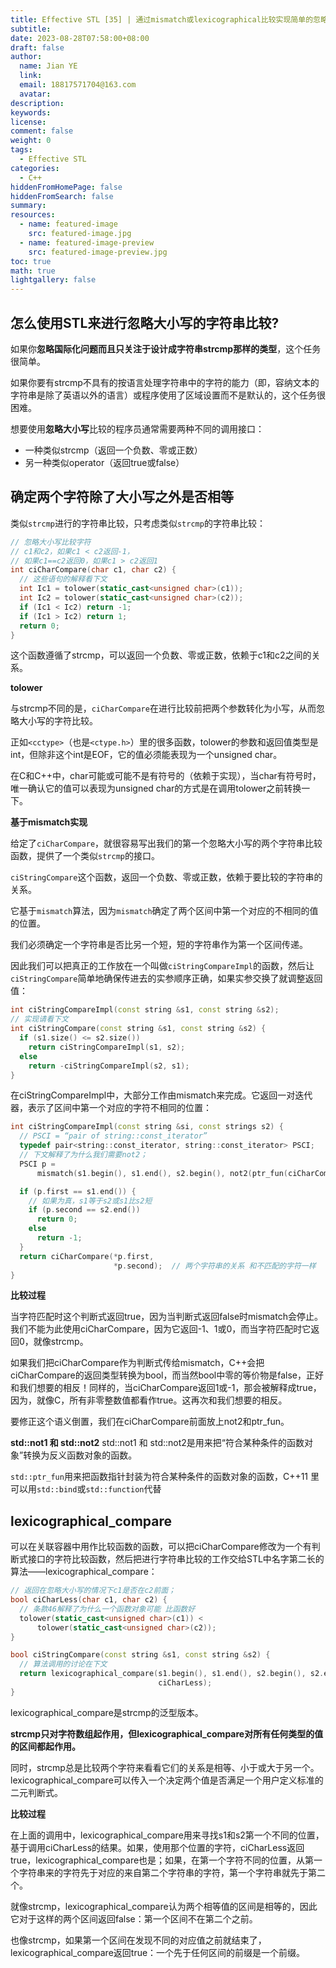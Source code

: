 ```yaml
---
title: Effective STL [35] | 通过mismatch或lexicographical比较实现简单的忽略大小写字符串比较
subtitle:
date: 2023-08-28T07:58:00+08:00
draft: false
author:
  name: Jian YE
  link:
  email: 18817571704@163.com
  avatar:
description:
keywords:
license:
comment: false
weight: 0
tags:
  - Effective STL
categories:
  - C++
hiddenFromHomePage: false
hiddenFromSearch: false
summary:
resources:
  - name: featured-image
    src: featured-image.jpg
  - name: featured-image-preview
    src: featured-image-preview.jpg
toc: true
math: true
lightgallery: false
---
```


## 怎么使用STL来进行忽略大小写的字符串比较?

如果你**忽略国际化问题而且只关注于设计成字符串strcmp那样的类型**，这个任务很简单。

如果你要有strcmp不具有的按语言处理字符串中的字符的能力（即，容纳文本的字符串是除了英语以外的语言）或程序使用了区域设置而不是默认的，这个任务很困难。

想要使用**忽略大小写**比较的程序员通常需要两种不同的调用接口：

 - 一种类似strcmp（返回一个负数、零或正数）
 - 另一种类似operator（返回true或false）

## 确定两个字符除了大小写之外是否相等

类似`strcmp`进行的字符串比较，只考虑类似`strcmp`的字符串比较：

```C++
// 忽略大小写比较字符
// c1和c2，如果c1 < c2返回-1，
// 如果c1==c2返回0，如果c1 > c2返回1
int ciCharCompare(char c1, char c2) {
  // 这些语句的解释看下文
  int Ic1 = tolower(static_cast<unsigned char>(c1));
  int Ic2 = tolower(static_cast<unsigned char>(c2));
  if (Ic1 < Ic2) return -1;
  if (Ic1 > Ic2) return 1;
  return 0;
}
```
这个函数遵循了strcmp，可以返回一个负数、零或正数，依赖于c1和c2之间的关系。

**tolower**

与strcmp不同的是，`ciCharCompare`在进行比较前把两个参数转化为小写，从而忽略大小写的字符比较。

正如`<cctype>`（也是`<ctype.h>`）里的很多函数，tolower的参数和返回值类型是int，但除非这个int是EOF，它的值必须能表现为一个unsigned char。

在C和C++中，char可能或可能不是有符号的（依赖于实现），当char有符号时，唯一确认它的值可以表现为unsigned char的方式是在调用tolower之前转换一下。

**基于mismatch实现**

给定了`ciCharCompare`，就很容易写出我们的第一个忽略大小写的两个字符串比较函数，提供了一个类似`strcmp`的接口。

`ciStringCompare`这个函数，返回一个负数、零或正数，依赖于要比较的字符串的关系。

它基于`mismatch`算法，因为`mismatch`确定了两个区间中第一个对应的不相同的值的位置。

我们必须确定一个字符串是否比另一个短，短的字符串作为第一个区间传递。

因此我们可以把真正的工作放在一个叫做`ciStringCompareImpl`的函数，然后让`ciStringCompare`简单地确保传进去的实参顺序正确，如果实参交换了就调整返回值：

```c++
int ciStringCompareImpl(const string &s1, const string &s2);
// 实现请看下文
int ciStringCompare(const string &s1, const string &s2) {
  if (s1.size() <= s2.size())
    return ciStringCompareImpl(s1, s2);
  else
    return -ciStringCompareImpl(s2, s1);
}
```

在ciStringCompareImpl中，大部分工作由mismatch来完成。它返回一对迭代器，表示了区间中第一个对应的字符不相同的位置：

```c++
int ciStringCompareImpl(const string &si, const strings s2) {
  // PSCI = “pair of string::const_iterator”
  typedef pair<string::const_iterator, string::const_iterator> PSCI;
  // 下文解释了为什么我们需要not2；
  PSCI p =
      mismatch(s1.begin(), s1.end(), s2.begin(), not2(ptr_fun(ciCharCompare)));

  if (p.first == s1.end()) {
    // 如果为真，s1等于s2或s1比s2短
    if (p.second == s2.end())
      return 0;
    else
      return -1;
  }
  return ciCharCompare(*p.first,
                       *p.second);  // 两个字符串的关系 和不匹配的字符一样
}
```

**比较过程**

当字符匹配时这个判断式返回true，因为当判断式返回false时mismatch会停止。我们不能为此使用ciCharCompare，因为它返回-1、1或0，而当字符匹配时它返回0，就像strcmp。

如果我们把ciCharCompare作为判断式传给mismatch，C++会把ciCharCompare的返回类型转换为bool，而当然bool中零的等价物是false，正好和我们想要的相反！同样的，当ciCharCompare返回1或-1，那会被解释成true，因为，就像C，所有非零整数值都看作true。这再次和我们想要的相反。

要修正这个语义倒置，我们在ciCharCompare前面放上not2和ptr_fun。

**std::not1 和 std::not2**
std::not1 和 std::not2是用来把“符合某种条件的函数对象”转换为反义函数对象的函数。

`std::ptr_fun`用来把函数指针封装为符合某种条件的函数对象的函数，C++11 里可以用`std::bind`或`std::function`代替

## lexicographical_compare

可以在关联容器中用作比较函数的函数，可以把ciCharCompare修改为一个有判断式接口的字符比较函数，然后把进行字符串比较的工作交给STL中名字第二长的算法——lexicographical_compare：

```c++
// 返回在忽略大小写的情况下c1是否在c2前面；
bool ciCharLess(char c1, char c2) {
  // 条款46解释了为什么一个函数对象可能 比函数好
  tolower(static_cast<unsigned char>(c1)) <
      tolower(static_cast<unsigned char>(c2));
}

bool ciStringCompare(const string &s1, const string &s2) {
  // 算法调用的讨论在下文
  return lexicographical_compare(s1.begin(), s1.end(), s2.begin(), s2.end(),
                                 ciCharLess);
}
```

lexicographical_compare是strcmp的泛型版本。

**strcmp只对字符数组起作用，但lexicographical_compare对所有任何类型的值的区间都起作用。**

同时，strcmp总是比较两个字符来看看它们的关系是相等、小于或大于另一个。lexicographical_compare可以传入一个决定两个值是否满足一个用户定义标准的二元判断式。


**比较过程**

在上面的调用中，lexicographical_compare用来寻找s1和s2第一个不同的位置，基于调用ciCharLess的结果。如果，使用那个位置的字符，ciCharLess返回true，lexicographical_compare也是；如果，在第一个字符不同的位置，从第一个字符串来的字符先于对应的来自第二个字符串的字符，第一个字符串就先于第二个。

就像strcmp，lexicographical_compare认为两个相等值的区间是相等的，因此它对于这样的两个区间返回false：第一个区间不在第二个之前。

也像strcmp，如果第一个区间在发现不同的对应值之前就结束了，lexicographical_compare返回true：一个先于任何区间的前缀是一个前缀。